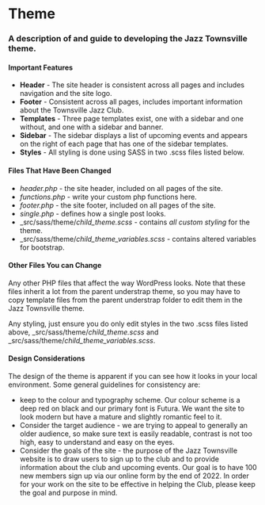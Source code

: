 # Theme

### A description of and guide to developing the Jazz Townsville theme.


#### Important Features
- __Header__ - The site header is consistent across all pages and includes navigation and the site logo.
- __Footer__ - Consistent across all pages, includes important information about the Townsville Jazz Club.
- __Templates__ - Three page templates exist, one with a sidebar and one without, and one with a sidebar and banner.
- __Sidebar__ - The sidebar displays a list of upcoming events and appears on the right of each page that has one of the sidebar templates.
- __Styles__ - All styling is done using SASS in two .scss files listed below.

#### Files That Have Been Changed
- _header.php_ - the site header, included on all pages of the site.
- _functions.php_ - write your custom php functions here.
- _footer.php_ - the site footer, included on all pages of the site.
- _single.php_ - defines how a single post looks.
- _src/sass/theme/_child_theme.scss_ - contains _all custom styling_ for the theme.
- _src/sass/theme/_child_theme_variables.scss_ - contains altered variables for bootstrap.

#### Other Files You can Change

Any other PHP files that affect the way WordPress looks. Note that these files inherit a lot from the parent understrap theme, so you may have to copy template files from the parent understrap folder to edit them in the Jazz Townsville theme.

Any styling, just ensure you do only edit styles in the two .scss files listed above, _src/sass/theme/_child_theme.scss_ and _src/sass/theme/_child_theme_variables.scss_.

#### Design Considerations

The design of the theme is apparent if you can see how it looks in your local environment. Some general guidelines for consistency are:

- keep to the colour and typography scheme. Our colour scheme is a deep red on black and our primary font is Futura. We want the site to look modern but have a mature and slightly romantic feel to it.
- Consider the target audience - we are trying to appeal to generally an older audience, so make sure text is easily readable, contrast is not too high, easy to understand and easy on the eyes.
- Consider the goals of the site - the purpose of the Jazz Townsville website is to draw users to sign up to the club and to provide information about the club and upcoming events. Our goal is to have 100 new members sign up via our online form by the end of 2022. In order for your work on the site to be effective in helping the Club, please keep the goal and purpose in mind.
